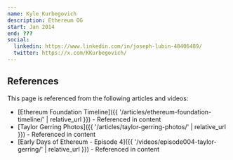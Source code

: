```yaml
---
name: Kyle Kurbegovich
description: Ethereum OG
start: Jan 2014
end: ???
social:
  linkedin: https://www.linkedin.com/in/joseph-lubin-48406489/
  twitter: https://x.com/KKurbegovich/
---
```


## References

This page is referenced from the following articles and videos:

- [Ethereum Foundation Timeline]({{ '/articles/ethereum-foundation-timeline/' | relative_url }}) - Referenced in content
- [Taylor Gerring Photos]({{ '/articles/taylor-gerring-photos/' | relative_url }}) - Referenced in content
- [Early Days of Ethereum - Episode 4]({{ '/videos/episode004-taylor-gerring/' | relative_url }}) - Referenced in content